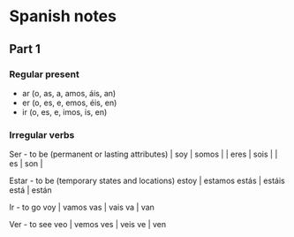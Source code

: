 # Spanish notes

## Part 1

### Regular present
- ar (o, as, a, amos, áis, an)
- er (o, es, e, emos, éis, en)
- ir (o, es, e, imos, is, en)

### Irregular verbs
Ser - to be (permanent or lasting attributes)
| soy | somos |
| eres | sois |
| es | son |

Estar - to be (temporary states and locations)
estoy | estamos
estás | estáis
está | están

Ir - to go
voy | vamos
vas | vais
va | van

Ver - to see
veo | vemos
ves | veis
ve | ven
